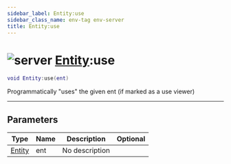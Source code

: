 ```yaml
---
sidebar_label: Entity:use
sidebar_class_name: env-tag env-server
title: Entity:use
---
```


# <img src='/img/wiki/server.png' alt='server' data-tag='env-tag' /> [Entity](../entity/README.md):use

```lua
void Entity:use(ent)
```

Programmatically "uses" the given ent (if marked as a use viewer)<br/>

-----------------
## Parameters

| Type   | Name | Description | Optional |
| ------ | ---- | ----------- | -------: |
| [Entity](../entity/README.md) | ent | No description |   |
